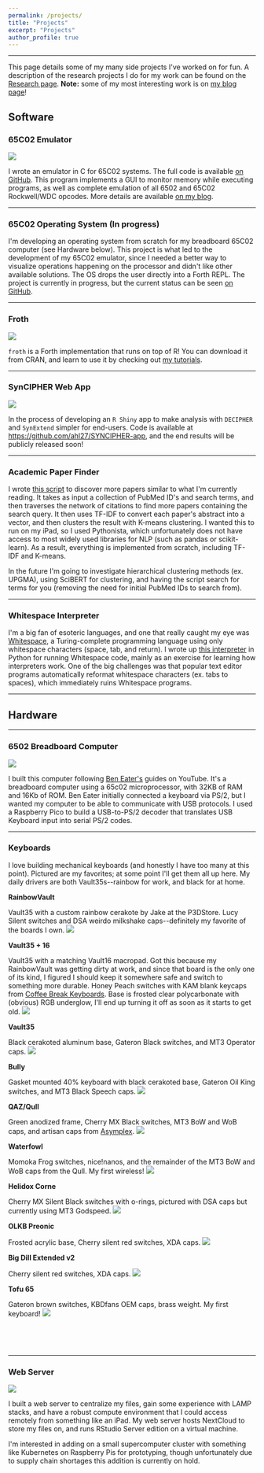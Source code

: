 ```yaml
---
permalink: /projects/
title: "Projects"
excerpt: "Projects"
author_profile: true
---
```

------

This page details some of my many side projects I've worked on for fun. A description of the research projects I do for my work can be found on the [Research page](https://www.ahl27.com/research/). **Note:** some of my most interesting work is on [my blog page](https://www.ahl27.com/blog)!

## Software

### 65C02 Emulator

![](/images/blog_images/emuExample.gif)

I wrote an emulator in C for 65C02 systems. The full code is available [on GitHub](https://github.com/ahl27/65C02Emulator). This program implements a GUI to monitor memory while executing programs, as well as complete emulation of all 6502 and 65C02 Rockwell/WDC opcodes. More details are available [on my blog](https://www.ahl27.com/tags/#emulator).

-----

### 65C02 Operating System (In progress)

I'm developing an operating system from scratch for my breadboard 65C02 computer (see Hardware below). This project is what led to the development of my 65C02 emulator, since I needed a better way to visualize operations happening on the processor and didn't like other available solutions. The OS drops the user directly into a Forth REPL. The project is currently in progress, but the current status can be seen [on GitHub](https://github.com/ahl27/FORTH).

-----

### Froth
![](../images/froth.png)

`froth` is a Forth implementation that runs on top of R! You can download it from CRAN, and learn to use it by checking out [my tutorials](https://www.ahl27.com/tutorials).

-----

### SynCIPHER Web App

![](../images/SynCIPHERimg.png)

In the process of developing an `R Shiny` app to make analysis with `DECIPHER` and `SynExtend` simpler for end-users. Code is available at https://github.com/ahl27/SYNCIPHER-app, and the end results will be publicly released soon!

-----

### Academic Paper Finder
I wrote [this script](https://github.com/ahl27/findPapers) to discover more papers similar to what I'm currently reading. It takes as input a collection of PubMed ID's and search terms, and then traverses the network of citations to find more papers containing the search query. It then uses TF-IDF to convert each paper's abstract into a vector, and then clusters the result with K-means clustering. I wanted this to run on my iPad, so I used Pythonista, which unfortunately does not have access to most widely used libraries for NLP (such as pandas or scikit-learn). As a result, everything is implemented from scratch, including TF-IDF and K-means.

In the future I'm going to investigate hierarchical clustering methods (ex. UPGMA), using SciBERT for clustering, and having the script search for terms for you (removing the need for initial PubMed IDs to search from).

-----

### Whitespace Interpreter
I'm a big fan of esoteric languages, and one that really caught my eye was [Whitespace](https://en.wikipedia.org/wiki/Whitespace_(programming_language)), a Turing-complete programming language using only whitespace characters (space, tab, and return). I wrote up [this interpreter](https://github.com/ahl27/whitespacehttps://github.com/ahl27/whitespace) in Python for running Whitespace code, mainly as an exercise for learning how interpreters work. One of the big challenges was that popular text editor programs automatically reformat whitespace characters (ex. tabs to spaces), which immediately ruins Whitespace programs.

------
## Hardware
------

### 6502 Breadboard Computer

![](../images/60B6FD7D-EF9F-4719-ABA5-AD8DA6B2D087.jpeg)

I built this computer following [Ben Eater's](https://eater.net/) guides on YouTube. It's a breadboard computer using a 65c02 microprocessor, with 32KB of RAM and 16Kb of ROM. Ben Eater initially connected a keyboard via PS/2, but I wanted my computer to be able to communicate with USB protocols. I used a Raspberry Pico to build a USB-to-PS/2 decoder that translates USB Keyboard input into serial PS/2 codes.

-----

### Keyboards

I love building mechanical keyboards (and honestly I have too many at this point). Pictured are my favorites; at some point I'll get them all up here. My daily drivers are both Vault35s--rainbow for work, and black for at home.

**RainbowVault**

Vault35 with a custom rainbow cerakote by Jake at the P3DStore. Lucy Silent switches and DSA weirdo milkshake caps--definitely my favorite of the boards I own.
![](/images/rainbow_vault35.png)

**Vault35 + 16**

Vault35 with a matching Vault16 macropad. Got this because my RainbowVault was getting dirty at work, and since that board is the only one of its kind, I figured I should keep it somewhere safe and switch to something more durable. Honey Peach switches with KAM blank keycaps from [Coffee Break Keyboards](https://www.cbkbd.com/). Base is frosted clear polycarbonate with (obvious) RGB underglow, I'll end up turning it off as soon as it starts to get old.
![](/images/vault35and16.png)

**Vault35**

Black cerakoted aluminum base, Gateron Black switches, and MT3 Operator caps.
![](/images/vault35.png)

**Bully**

Gasket mounted 40% keyboard with black cerakoted base, Gateron Oil King switches, and MT3 Black Speech caps.
![](/images/bully.png)

**QAZ/Qull**

Green anodized frame, Cherry MX Black switches, MT3 BoW and WoB caps, and artisan caps from [Asymplex](https://www.asymplex.xyz/).
![](/images/qazboard.png)

**Waterfowl**

Momoka Frog switches, nice!nanos, and the remainder of the MT3 BoW and WoB caps from the Qull. My first wireless!
![](/images/waterfowl.png)


**Helidox Corne**

Cherry MX Silent Black switches with o-rings, pictured with DSA caps but currently using MT3 Godspeed.
![](/images/FA569DF1-896A-4798-A179-EEA326C7B64E.jpeg)

**OLKB Preonic**

Frosted acrylic base, Cherry silent red switches, XDA caps.
![](/images/preonic.png)

**Big Dill Extended v2**

Cherry silent red switches, XDA caps.
![](/images/bde2.png)

**Tofu 65**

Gateron brown switches, KBDfans OEM caps, brass weight. My first keyboard!
![](/images/65keyboard.jpg)

&nbsp;

&nbsp;

-----

### Web Server

![](../images/EDF54D17-43E0-4847-BD59-0C86817DD8AB.jpeg)

I built a web server to centralize my files, gain some experience with LAMP stacks, and have a robust compute environment that I could access remotely from something like an iPad. My web server hosts NextCloud to store my files on, and runs RStudio Server edition on a virtual machine.

I'm interested in adding on a small supercomputer cluster with something like Kubernetes on Raspberry Pis for prototyping, though unfortunately due to supply chain shortages this addition is currently on hold.
